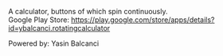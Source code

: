 A calculator, buttons of which spin continuously.</br>
Google Play Store:
https://play.google.com/store/apps/details?id=ybalcanci.rotatingcalculator

Powered by: Yasin Balcanci
